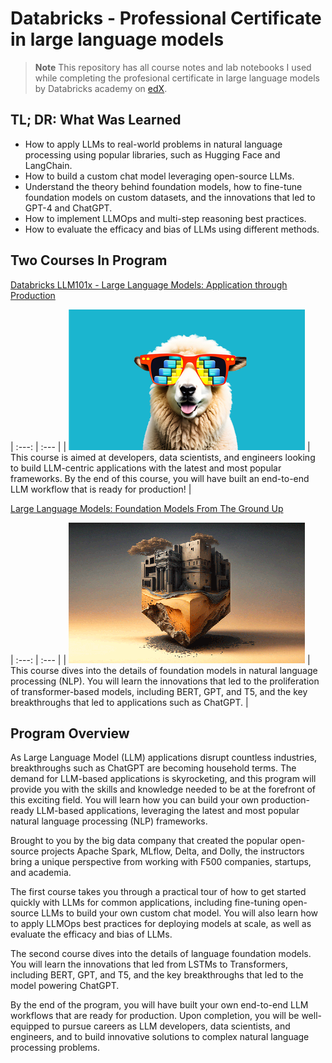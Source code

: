 # Databricks - Professional Certificate</br>in large language models

> **Note** 
>This repository has all course notes and lab notebooks I used while completing the
>profesional certificate in large language models by Databricks academy on [edX](https://www.edx.org/professional-certificate/databricks-large-language-models?index=product&queryID=7df500f9b5a730d93a39b45d143b9bb4&position=6&linked_from=autocomplete&c=autocomplete).

## TL; DR: What Was Learned

* How to apply LLMs to real-world problems in natural language processing using
  popular libraries, such as Hugging Face and LangChain.
* How to build a custom chat model leveraging open-source LLMs.
* Understand the theory behind foundation models, how to fine-tune foundation
  models on custom datasets, and the innovations that led to GPT-4 and ChatGPT.
* How to implement LLMOps and multi-step reasoning best practices.
* How to evaluate the efficacy and bias of LLMs using different methods.

## Two Courses In Program

[Databricks LLM101x - Large Language Models: Application through Production](https://www.edx.org/course/large-language-models-application-through-production)

| :---: | :--- |
| ![](./databricks-llm101x/databricks-llm101x.png) | This course is aimed at developers, data scientists, and engineers looking to build LLM-centric applications with the latest and most popular frameworks. By the end of this course, you will have built an end-to-end LLM workflow that is ready for production! |

[Large Language Models: Foundation Models From The Ground Up](https://www.edx.org/course/large-language-models-foundation-models-from-the-ground-up)

| :---: | :--- |
| ![](./databricks-llm201x.png) | This course dives into the details of foundation models in natural language processing (NLP). You will learn the innovations that led to the proliferation of transformer-based models, including BERT, GPT, and T5, and the key breakthroughs that led to applications such as ChatGPT. |

   

## Program Overview

As Large Language Model (LLM) applications disrupt countless industries,
breakthroughs such as ChatGPT are becoming household terms. The demand for
LLM-based applications is skyrocketing, and this program will provide you with
the skills and knowledge needed to be at the forefront of this exciting field.
You will learn how you can build your own production-ready LLM-based
applications, leveraging the latest and most popular natural language
processing (NLP) frameworks.

Brought to you by the big data company that created the popular open-source
projects Apache Spark, MLflow, Delta, and Dolly, the instructors bring a unique
perspective from working with F500 companies, startups, and academia.

The first course takes you through a practical tour of how to get started
quickly with LLMs for common applications, including fine-tuning open-source
LLMs to build your own custom chat model. You will also learn how to apply
LLMOps best practices for deploying models at scale, as well as evaluate the
efficacy and bias of LLMs.

The second course dives into the details of language foundation models. You
will learn the innovations that led from LSTMs to Transformers, including BERT,
GPT, and T5, and the key breakthroughs that led to the model powering ChatGPT.

By the end of the program, you will have built your own end-to-end LLM
workflows that are ready for production. Upon completion, you will be
well-equipped to pursue careers as LLM developers, data scientists, and
engineers, and to build innovative solutions to complex natural language
processing problems.
